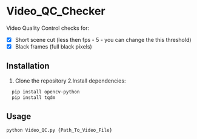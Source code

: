 # Video_QC_Checker
Video Quality Control 
checks for:
- [x] Short scene cut (less then fps - 5 - you can change the this threshold)
- [x] Black frames (full black pixels)

## Installation

1. Clone the repository
2.Install dependencies:
  ```bash
    pip install opencv-python
    pip install tqdm
  ```
## Usage
```bash
python Video_QC.py {Path_To_Video_File}
```
  
